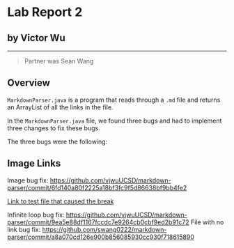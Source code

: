 # Lab Report 2 
## by Victor Wu
---
>Partner was Sean Wang

## **Overview**
`MarkdownParser.java` is a program that reads through a `.md` file and returns an ArrayList of all the links in the file. 

In the `MarkdownParser.java` file, we found three bugs and had to implement three changes to fix these bugs.

The three bugs were the following:

## **Image Links**

Image bug fix:
https://github.com/vjwuUCSD/markdown-parser/commit/6fd140a80f2225a18bf3fc9f5d86638bf9bb4fe2

[Link to test file that caused the break](https://github.com/vjwuUCSD/markdown-parser/blob/6fd140a80f2225a18bf3fc9f5d86638bf9bb4fe2/test2-file.md?plain=1)


Infinite loop bug fix:
https://github.com/vjwuUCSD/markdown-parser/commit/9ea5e88df1167fccdc7e9264cb0cbf9ed2b91c72 
File with no link bug fix:
https://github.com/swang0222/markdown-parser/commit/a8a070cd126e900b856085930cc930f718615890
